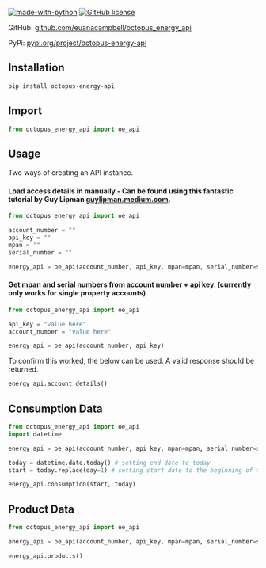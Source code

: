 [![made-with-python](https://img.shields.io/badge/Made%20with-Python-1f425f.svg)](https://www.python.org/) [![GitHub license](https://img.shields.io/github/license/Naereen/StrapDown.js.svg)](https://github.com/Naereen/StrapDown.js/blob/master/LICENSE)

GitHub: [github.com/euanacampbell/octopus_energy_api](https://github.com/euanacampbell/octopus_energy_api)

PyPi: [pypi.org/project/octopus-energy-api](https://pypi.org/project/octopus-energy-api/)

## Installation

```bash
pip install octopus-energy-api
```

## Import

```python
from octopus_energy_api import oe_api
```

## Usage
Two ways of creating an API instance.

#### Load access details in manually - Can be found using this fantastic tutorial by Guy Lipman [guylipman.medium.com](https://guylipman.medium.com/accessing-your-octopus-smart-meter-data-3f3905ca8fec).

```python
from octopus_energy_api import oe_api

account_number = ""
api_key = ""
mpan = ""
serial_number = ""

energy_api = oe_api(account_number, api_key, mpan=mpan, serial_number=serial_number)
```

#### Get mpan and serial numbers from account number + api key. (currently only works for single property accounts)

```python
from octopus_energy_api import oe_api

api_key = "value here"
account_number = "value here"

energy_api = oe_api(account_number, api_key)
```

To confirm this worked, the below can be used. A valid response should be returned.

```python
energy_api.account_details()
```

## Consumption Data

```python
from octopus_energy_api import oe_api
import datetime

energy_api = oe_api(account_number, api_key, mpan=mpan, serial_number=serial_number)

today = datetime.date.today() # setting end date to today
start = today.replace(day=1) # setting start date to the beginning of the month

energy_api.consumption(start, today)
```

## Product Data

```python
from octopus_energy_api import oe_api

energy_api = oe_api(account_number, api_key, mpan=mpan, serial_number=serial_number)

energy_api.products()
```
